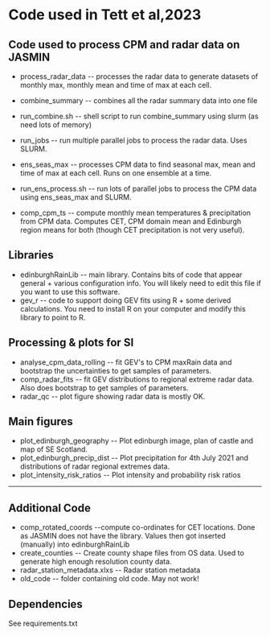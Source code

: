 # Code used in Tett et al,2023 

## Code used to process CPM and radar data on JASMIN

* process_radar_data -- processes the radar data to generate datasets of monthly max, monthly mean and time of max at each cell.
* combine_summary -- combines all the radar summary data into one file 
* run_combine.sh -- shell script to run combine_summary using slurm (as need lots of memory)
* run_jobs -- run multiple parallel jobs to process the radar data. Uses SLURM.

* ens_seas_max -- processes CPM data to find seasonal max, mean and time of max at each cell. Runs on one ensemble at a time.
* run_ens_process.sh -- run lots of parallel jobs to process the CPM data using ens_seas_max and SLURM.

* comp_cpm_ts -- compute monthly mean temperatures & precipitation from CPM data. 
    Computes CET, CPM domain mean and Edinburgh region means for both (though CET precipitation is not very useful). 


## Libraries 

* edinburghRainLib -- main library. Contains bits of code that appear general + various configuration info. 
    You will likely need to edit this file if you want to use this software.
* gev_r -- code to support doing GEV fits using R + some derived calculations. 
You need to install R on your computer and  modify this library to point to R. 

## Processing & plots for SI

* analyse_cpm_data_rolling -- fit GEV's to CPM maxRain data and bootstrap the uncertainties to get samples of parameters. 
* comp_radar_fits -- fit GEV distributions to regional extreme radar data. Also does bootstrap to get samples of parameters.
* radar_qc -- plot figure showing radar data is mostly OK.

## Main figures

* plot_edinburgh_geography -- Plot edinburgh image, plan of castle and map of SE Scotland. 
* plot_edinburgh_precip_dist -- Plot precipitation for 4th July 2021 and distributions of radar regional extremes data.
* plot_intensity_risk_ratios -- Plot intensity and probability risk ratios 

------
## Additional Code
* comp_rotated_coords --compute co-ordinates for CET locations. Done as JASMIN does not have the library. 
    Values then got inserted (manually) into edinburghRainLib
* create_counties -- Create county shape files from OS data. Used to generate high enough resolution  county data. 
* radar_station_metadata.xlxs -- Radar station metadata
* old_code -- folder containing old code. May not work! 

## Dependencies
  See requirements.txt